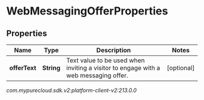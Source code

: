 # WebMessagingOfferProperties


## Properties

| Name | Type | Description | Notes |
| ------------ | ------------- | ------------- | ------------- |
| **offerText** | **String** | Text value to be used when inviting a visitor to engage with a web messaging offer. |  [optional] |




_com.mypurecloud.sdk.v2:platform-client-v2:213.0.0_
